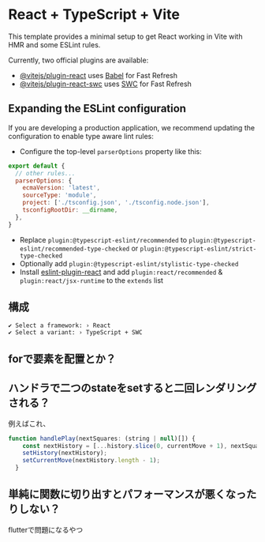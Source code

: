 # React + TypeScript + Vite

This template provides a minimal setup to get React working in Vite with HMR and some ESLint rules.

Currently, two official plugins are available:

- [@vitejs/plugin-react](https://github.com/vitejs/vite-plugin-react/blob/main/packages/plugin-react/README.md) uses [Babel](https://babeljs.io/) for Fast Refresh
- [@vitejs/plugin-react-swc](https://github.com/vitejs/vite-plugin-react-swc) uses [SWC](https://swc.rs/) for Fast Refresh

## Expanding the ESLint configuration

If you are developing a production application, we recommend updating the configuration to enable type aware lint rules:

- Configure the top-level `parserOptions` property like this:

```js
export default {
  // other rules...
  parserOptions: {
    ecmaVersion: 'latest',
    sourceType: 'module',
    project: ['./tsconfig.json', './tsconfig.node.json'],
    tsconfigRootDir: __dirname,
  },
}
```

- Replace `plugin:@typescript-eslint/recommended` to `plugin:@typescript-eslint/recommended-type-checked` or `plugin:@typescript-eslint/strict-type-checked`
- Optionally add `plugin:@typescript-eslint/stylistic-type-checked`
- Install [eslint-plugin-react](https://github.com/jsx-eslint/eslint-plugin-react) and add `plugin:react/recommended` & `plugin:react/jsx-runtime` to the `extends` list

## 構成

```
✔ Select a framework: › React
✔ Select a variant: › TypeScript + SWC
```

## forで要素を配置とか？

## ハンドラで二つのstateをsetすると二回レンダリングされる？
例えばこれ、
```js
function handlePlay(nextSquares: (string | null)[]) {
    const nextHistory = [...history.slice(0, currentMove + 1), nextSquares];
    setHistory(nextHistory);
    setCurrentMove(nextHistory.length - 1);
  }
```

## 単純に関数に切り出すとパフォーマンスが悪くなったりしない？
flutterで問題になるやつ